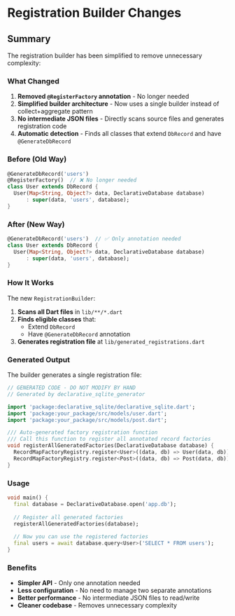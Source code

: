 # Registration Builder Changes

## Summary

The registration builder has been simplified to remove unnecessary complexity:

### What Changed

1. **Removed `@RegisterFactory` annotation** - No longer needed
2. **Simplified builder architecture** - Now uses a single builder instead of collect+aggregate pattern
3. **No intermediate JSON files** - Directly scans source files and generates registration code
4. **Automatic detection** - Finds all classes that extend `DbRecord` and have `@GenerateDbRecord`

### Before (Old Way)

```dart
@GenerateDbRecord('users')
@RegisterFactory()  // ❌ No longer needed
class User extends DbRecord {
  User(Map<String, Object?> data, DeclarativeDatabase database)
      : super(data, 'users', database);
}
```

### After (New Way)

```dart
@GenerateDbRecord('users')  // ✅ Only annotation needed
class User extends DbRecord {
  User(Map<String, Object?> data, DeclarativeDatabase database)
      : super(data, 'users', database);
}
```

### How It Works

The new `RegistrationBuilder`:

1. **Scans all Dart files** in `lib/**/*.dart`
2. **Finds eligible classes** that:
   - Extend `DbRecord` 
   - Have `@GenerateDbRecord` annotation
3. **Generates registration file** at `lib/generated_registrations.dart`

### Generated Output

The builder generates a single registration file:

```dart
// GENERATED CODE - DO NOT MODIFY BY HAND
// Generated by declarative_sqlite_generator

import 'package:declarative_sqlite/declarative_sqlite.dart';
import 'package:your_package/src/models/user.dart';
import 'package:your_package/src/models/post.dart';

/// Auto-generated factory registration function
/// Call this function to register all annotated record factories
void registerAllGeneratedFactories(DeclarativeDatabase database) {
  RecordMapFactoryRegistry.register<User>((data, db) => User(data, db));
  RecordMapFactoryRegistry.register<Post>((data, db) => Post(data, db));
}
```

### Usage

```dart
void main() {
  final database = DeclarativeDatabase.open('app.db');
  
  // Register all generated factories
  registerAllGeneratedFactories(database);
  
  // Now you can use the registered factories
  final users = await database.query<User>('SELECT * FROM users');
}
```

### Benefits

- **Simpler API** - Only one annotation needed
- **Less configuration** - No need to manage two separate annotations
- **Better performance** - No intermediate JSON files to read/write
- **Cleaner codebase** - Removes unnecessary complexity